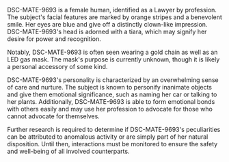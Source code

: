 DSC-MATE-9693 is a female human, identified as a Lawyer by profession. The subject's facial features are marked by orange stripes and a benevolent smile. Her eyes are blue and give off a distinctly clown-like impression. DSC-MATE-9693's head is adorned with a tiara, which may signify her desire for power and recognition.

Notably, DSC-MATE-9693 is often seen wearing a gold chain as well as an LED gas mask. The mask's purpose is currently unknown, though it is likely a personal accessory of some kind.

DSC-MATE-9693's personality is characterized by an overwhelming sense of care and nurture. The subject is known to personify inanimate objects and give them emotional significance, such as naming her car or talking to her plants. Additionally, DSC-MATE-9693 is able to form emotional bonds with others easily and may use her profession to advocate for those who cannot advocate for themselves. 

Further research is required to determine if DSC-MATE-9693's peculiarities can be attributed to anomalous activity or are simply part of her natural disposition. Until then, interactions must be monitored to ensure the safety and well-being of all involved counterparts.